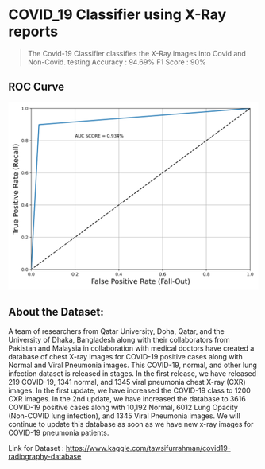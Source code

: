# COVID_19 Classifier using X-Ray reports

>The Covid-19 Classifier classifies the X-Ray images into Covid and Non-Covid. 
>testing Accuracy : 94.69%
>F1 Score : 90%


## ROC Curve

![alt tag](https://github.com/ajazturki10/COVID_19-Prediction-from-Radiography-X-RAY-Reports/blob/main/ROC_Curve.png)

## About the Dataset:

A team of researchers from Qatar University, Doha, Qatar, and the University of Dhaka, Bangladesh along with their collaborators from Pakistan and Malaysia in collaboration with medical doctors have created a database of chest X-ray images for COVID-19 positive cases along with Normal and Viral Pneumonia images. This COVID-19, normal, and other lung infection dataset is released in stages. In the first release, we have released 219 COVID-19, 1341 normal, and 1345 viral pneumonia chest X-ray (CXR) images. In the first update, we have increased the COVID-19 class to 1200 CXR images. In the 2nd update, we have increased the database to 3616 COVID-19 positive cases along with 10,192 Normal, 6012 Lung Opacity (Non-COVID lung infection), and 1345 Viral Pneumonia images. We will continue to update this database as soon as we have new x-ray images for COVID-19 pneumonia patients.

Link for Dataset : https://www.kaggle.com/tawsifurrahman/covid19-radiography-database





